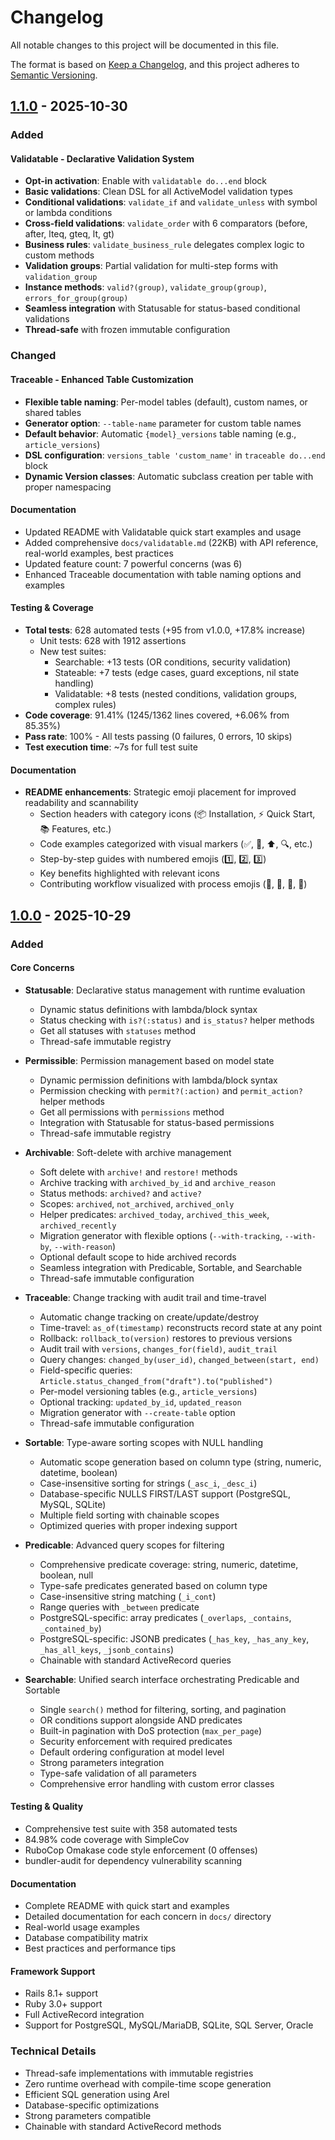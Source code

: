 # Changelog

All notable changes to this project will be documented in this file.

The format is based on [Keep a Changelog](https://keepachangelog.com/en/1.0.0/),
and this project adheres to [Semantic Versioning](https://semver.org/spec/v2.0.0.html).

## [1.1.0] - 2025-10-30

### Added

#### Validatable - Declarative Validation System
- **Opt-in activation**: Enable with `validatable do...end` block
- **Basic validations**: Clean DSL for all ActiveModel validation types
- **Conditional validations**: `validate_if` and `validate_unless` with symbol or lambda conditions
- **Cross-field validations**: `validate_order` with 6 comparators (before, after, lteq, gteq, lt, gt)
- **Business rules**: `validate_business_rule` delegates complex logic to custom methods
- **Validation groups**: Partial validation for multi-step forms with `validation_group`
- **Instance methods**: `valid?(group)`, `validate_group(group)`, `errors_for_group(group)`
- **Seamless integration** with Statusable for status-based conditional validations
- **Thread-safe** with frozen immutable configuration

### Changed

#### Traceable - Enhanced Table Customization
- **Flexible table naming**: Per-model tables (default), custom names, or shared tables
- **Generator option**: `--table-name` parameter for custom table names
- **Default behavior**: Automatic `{model}_versions` table naming (e.g., `article_versions`)
- **DSL configuration**: `versions_table 'custom_name'` in `traceable do...end` block
- **Dynamic Version classes**: Automatic subclass creation per table with proper namespacing

#### Documentation
- Updated README with Validatable quick start examples and usage
- Added comprehensive `docs/validatable.md` (22KB) with API reference, real-world examples, best practices
- Updated feature count: 7 powerful concerns (was 6)
- Enhanced Traceable documentation with table naming options and examples

#### Testing & Coverage
- **Total tests**: 628 automated tests (+95 from v1.0.0, +17.8% increase)
  - Unit tests: 628 with 1912 assertions
  - New test suites:
    - Searchable: +13 tests (OR conditions, security validation)
    - Stateable: +7 tests (edge cases, guard exceptions, nil state handling)
    - Validatable: +8 tests (nested conditions, validation groups, complex rules)
- **Code coverage**: 91.41% (1245/1362 lines covered, +6.06% from 85.35%)
- **Pass rate**: 100% - All tests passing (0 failures, 0 errors, 10 skips)
- **Test execution time**: ~7s for full test suite

#### Documentation
- **README enhancements**: Strategic emoji placement for improved readability and scannability
  - Section headers with category icons (📦 Installation, ⚡ Quick Start, 📚 Features, etc.)
  - Code examples categorized with visual markers (✅, 🔐, ⬆️, 🔍, etc.)
  - Step-by-step guides with numbered emojis (1️⃣, 2️⃣, 3️⃣)
  - Key benefits highlighted with relevant icons
  - Contributing workflow visualized with process emojis (🍴, 🌿, 🧪, 🎉)

## [1.0.0] - 2025-10-29

### Added

#### Core Concerns
- **Statusable**: Declarative status management with runtime evaluation
  - Dynamic status definitions with lambda/block syntax
  - Status checking with `is?(:status)` and `is_status?` helper methods
  - Get all statuses with `statuses` method
  - Thread-safe immutable registry

- **Permissible**: Permission management based on model state
  - Dynamic permission definitions with lambda/block syntax
  - Permission checking with `permit?(:action)` and `permit_action?` helper methods
  - Get all permissions with `permissions` method
  - Integration with Statusable for status-based permissions
  - Thread-safe immutable registry

- **Archivable**: Soft-delete with archive management
  - Soft delete with `archive!` and `restore!` methods
  - Archive tracking with `archived_by_id` and `archive_reason`
  - Status methods: `archived?` and `active?`
  - Scopes: `archived`, `not_archived`, `archived_only`
  - Helper predicates: `archived_today`, `archived_this_week`, `archived_recently`
  - Migration generator with flexible options (`--with-tracking`, `--with-by`, `--with-reason`)
  - Optional default scope to hide archived records
  - Seamless integration with Predicable, Sortable, and Searchable
  - Thread-safe immutable configuration

- **Traceable**: Change tracking with audit trail and time-travel
  - Automatic change tracking on create/update/destroy
  - Time-travel: `as_of(timestamp)` reconstructs record state at any point
  - Rollback: `rollback_to(version)` restores to previous versions
  - Audit trail with `versions`, `changes_for(field)`, `audit_trail`
  - Query changes: `changed_by(user_id)`, `changed_between(start, end)`
  - Field-specific queries: `Article.status_changed_from("draft").to("published")`
  - Per-model versioning tables (e.g., `article_versions`)
  - Optional tracking: `updated_by_id`, `updated_reason`
  - Migration generator with `--create-table` option
  - Thread-safe immutable configuration

- **Sortable**: Type-aware sorting scopes with NULL handling
  - Automatic scope generation based on column type (string, numeric, datetime, boolean)
  - Case-insensitive sorting for strings (`_asc_i`, `_desc_i`)
  - Database-specific NULLS FIRST/LAST support (PostgreSQL, MySQL, SQLite)
  - Multiple field sorting with chainable scopes
  - Optimized queries with proper indexing support

- **Predicable**: Advanced query scopes for filtering
  - Comprehensive predicate coverage: string, numeric, datetime, boolean, null
  - Type-safe predicates generated based on column type
  - Case-insensitive string matching (`_i_cont`)
  - Range queries with `_between` predicate
  - PostgreSQL-specific: array predicates (`_overlaps`, `_contains`, `_contained_by`)
  - PostgreSQL-specific: JSONB predicates (`_has_key`, `_has_any_key`, `_has_all_keys`, `_jsonb_contains`)
  - Chainable with standard ActiveRecord queries

- **Searchable**: Unified search interface orchestrating Predicable and Sortable
  - Single `search()` method for filtering, sorting, and pagination
  - OR conditions support alongside AND predicates
  - Built-in pagination with DoS protection (`max_per_page`)
  - Security enforcement with required predicates
  - Default ordering configuration at model level
  - Strong parameters integration
  - Type-safe validation of all parameters
  - Comprehensive error handling with custom error classes

#### Testing & Quality
- Comprehensive test suite with 358 automated tests
- 84.98% code coverage with SimpleCov
- RuboCop Omakase code style enforcement (0 offenses)
- bundler-audit for dependency vulnerability scanning

#### Documentation
- Complete README with quick start and examples
- Detailed documentation for each concern in `docs/` directory
- Real-world usage examples
- Database compatibility matrix
- Best practices and performance tips

#### Framework Support
- Rails 8.1+ support
- Ruby 3.0+ support
- Full ActiveRecord integration
- Support for PostgreSQL, MySQL/MariaDB, SQLite, SQL Server, Oracle

### Technical Details

- Thread-safe implementations with immutable registries
- Zero runtime overhead with compile-time scope generation
- Efficient SQL generation using Arel
- Database-specific optimizations
- Strong parameters compatible
- Chainable with standard ActiveRecord methods

[1.1.0]: https://github.com/alessiobussolari/better_model/releases/tag/v1.1.0
[1.0.0]: https://github.com/alessiobussolari/better_model/releases/tag/v1.0.0

